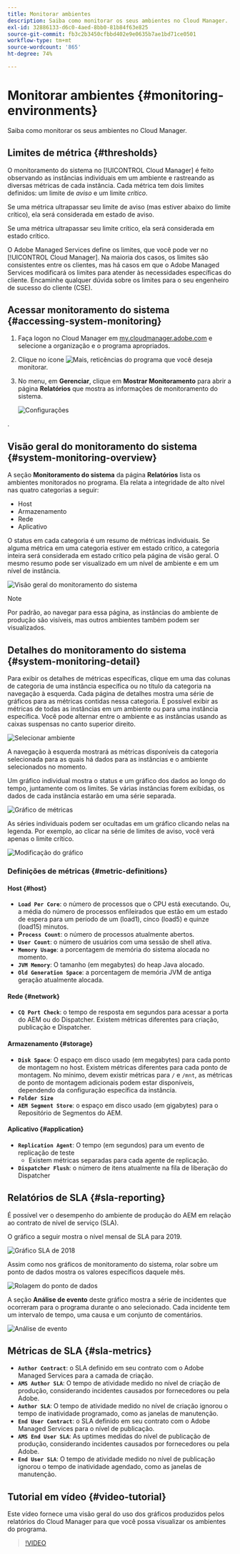 ```yaml
---
title: Monitorar ambientes
description: Saiba como monitorar os seus ambientes no Cloud Manager.
exl-id: 32886133-d6c0-4aed-8bb0-81b84f63e825
source-git-commit: fb3c2b3450cfbbd402e9e0635b7ae1bd71ce0501
workflow-type: tm+mt
source-wordcount: '865'
ht-degree: 74%

---
```



# Monitorar ambientes {#monitoring-environments}

Saiba como monitorar os seus ambientes no Cloud Manager.

## Limites de métrica {#thresholds}

O monitoramento do sistema no [!UICONTROL Cloud Manager] é feito observando as instâncias individuais em um ambiente e rastreando as diversas métricas de cada instância. Cada métrica tem dois limites definidos: um limite de *aviso* e um limite *crítico*.

Se uma métrica ultrapassar seu limite de aviso (mas estiver abaixo do limite crítico), ela será considerada em estado de aviso.

Se uma métrica ultrapassar seu limite crítico, ela será considerada em estado crítico.

O Adobe Managed Services define os limites, que você pode ver no [!UICONTROL Cloud Manager]. Na maioria dos casos, os limites são consistentes entre os clientes, mas há casos em que o Adobe Managed Services modificará os limites para atender às necessidades específicas do cliente. Encaminhe qualquer dúvida sobre os limites para o seu engenheiro de sucesso do cliente (CSE).

## Acessar monitoramento do sistema {#accessing-system-monitoring}

1. Faça logon no Cloud Manager em [my.cloudmanager.adobe.com](https://my.cloudmanager.adobe.com) e selecione a organização e o programa apropriados.

1. Clique no ícone ![Mais, reticências](https://spectrum.adobe.com/static/icons/workflow_18/Smock_More_18_N.svg) do programa que você deseja monitorar.
1. No menu, em **Gerenciar**, clique em **Mostrar Monitoramento** para abrir a página **Relatórios** que mostra as informações de monitoramento do sistema.

   ![Configurações](/help/assets/first-timea1.png)

.

## Visão geral do monitoramento do sistema {#system-monitoring-overview}

A seção **Monitoramento do sistema** da página **Relatórios** lista os ambientes monitorados no programa. Ela relata a integridade de alto nível nas quatro categorias a seguir:

* Host
* Armazenamento
* Rede
* Aplicativo

O status em cada categoria é um resumo de métricas individuais. Se alguma métrica em uma categoria estiver em estado crítico, a categoria inteira será considerada em estado crítico pela página de visão geral. O mesmo resumo pode ser visualizado em um nível de ambiente e em um nível de instância.

![Visão geral do monitoramento do sistema](/help/assets/System-Monitoring-Reports.png)

>[!NOTE]
>
>Por padrão, ao navegar para essa página, as instâncias do ambiente de produção são visíveis, mas outros ambientes também podem ser visualizados.

## Detalhes do monitoramento do sistema {#system-monitoring-detail}

Para exibir os detalhes de métricas específicas, clique em uma das colunas de categoria de uma instância específica ou no título da categoria na navegação à esquerda. Cada página de detalhes mostra uma série de gráficos para as métricas contidas nessa categoria. É possível exibir as métricas de todas as instâncias em um ambiente ou para uma instância específica. Você pode alternar entre o ambiente e as instâncias usando as caixas suspensas no canto superior direito.

![Selecionar ambiente](/help/assets/System_Monitoring1.png)

A navegação à esquerda mostrará as métricas disponíveis da categoria selecionada para as quais há dados para as instâncias e o ambiente selecionados no momento.

Um gráfico individual mostra o status e um gráfico dos dados ao longo do tempo, juntamente com os limites. Se várias instâncias forem exibidas, os dados de cada instância estarão em uma série separada.

![Gráfico de métricas](/help/assets/Monitoring_Graphs1.png)

As séries individuais podem ser ocultadas em um gráfico clicando nelas na legenda.
Por exemplo, ao clicar na série de limites de aviso, você verá apenas o limite crítico.

![Modificação do gráfico](/help/assets/Monitoring_Graphs2.png)

### Definições de métricas {#metric-definitions}

#### Host {#host}

* **`Load Per Core`**: o número de processos que o CPU está executando. Ou, a média do número de processos enfileirados que estão em um estado de espera para um período de um (load1), cinco (load5) e quinze (load15) minutos.
* **P`rocess Count`**: o número de processos atualmente abertos.
* **`User Count`**: o número de usuários com uma sessão de shell ativa.
* **`Memory Usage`**: a porcentagem de memória do sistema alocada no momento.
* **`JVM Memory`**: O tamanho (em megabytes) do heap Java alocado.
* **`Old Generation Space`**: a porcentagem de memória JVM de antiga geração atualmente alocada.

#### Rede {#network}

* **`CQ Port Check`**: o tempo de resposta em segundos para acessar a porta do AEM ou do Dispatcher. Existem métricas diferentes para criação, publicação e Dispatcher.

#### Armazenamento {#storage}

* **`Disk Space`**: O espaço em disco usado (em megabytes) para cada ponto de montagem no host. Existem métricas diferentes para cada ponto de montagem. No mínimo, devem existir métricas para `/` e `/mnt`, as métricas de ponto de montagem adicionais podem estar disponíveis, dependendo da configuração específica da instância.
* **`Folder Size`**
* **`AEM Segment Store`**: o espaço em disco usado (em gigabytes) para o Repositório de Segmentos do AEM.

#### Aplicativo {#application}

* **`Replication Agent`**: O tempo (em segundos) para um evento de replicação de teste
   * Existem métricas separadas para cada agente de replicação.
* **`Dispatcher Flush`**: o número de itens atualmente na fila de liberação do Dispatcher

## Relatórios de SLA {#sla-reporting}

É possível ver o desempenho do ambiente de produção do AEM em relação ao contrato de nível de serviço (SLA).

O gráfico a seguir mostra o nível mensal de SLA para 2019.

![Gráfico SLA de 2018](/help/assets/SLA-Reports-one.png)

Assim como nos gráficos de monitoramento do sistema, rolar sobre um ponto de dados mostra os valores específicos daquele mês.

![Rolagem do ponto de dados](/help/assets/SLA-Reports-two.png)

A seção **Análise de evento** deste gráfico mostra a série de incidentes que ocorreram para o programa durante o ano selecionado. Cada incidente tem um intervalo de tempo, uma causa e um conjunto de comentários.

![Análise de evento](/help/assets/sla-reporting3.png)

## Métricas de SLA {#sla-metrics}

* **`Author Contract`**: o SLA definido em seu contrato com o Adobe Managed Services para a camada de criação.
* **`AMS Author SLA`**: O tempo de atividade medido no nível de criação de produção, considerando incidentes causados por fornecedores ou pela Adobe.
* **`Author SLA`**: O tempo de atividade medido no nível de criação ignorou o tempo de inatividade programado, como as janelas de manutenção.
* **`End User Contract`**: o SLA definido em seu contrato com o Adobe Managed Services para o nível de publicação.
* **`AMS End User SLA`**: As uptimes medidas do nível de publicação de produção, considerando incidentes causados por fornecedores ou pela Adobe.
* **`End User SLA`**: O tempo de atividade medido no nível de publicação ignorou o tempo de inatividade agendado, como as janelas de manutenção.

## Tutorial em vídeo {#video-tutorial}

Este vídeo fornece uma visão geral do uso dos gráficos produzidos pelos relatórios do Cloud Manager para que você possa visualizar os ambientes do programa.

>[!VIDEO](https://video.tv.adobe.com/v/34276?captions=por_br)
